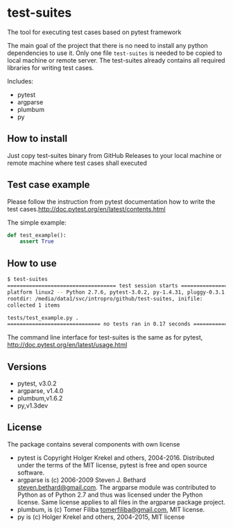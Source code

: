 # test-suites

The tool for executing test cases based on pytest framework

The main goal of the project that there is no need to install any python dependencies to use it. Only one file `test-suites` is needed to be copied to local machine or remote server. The test-suites already contains all required libraries for writing test cases.

Includes:
- pytest
- argparse
- plumbum
- py

## How to install

Just copy test-suites binary from GitHub Releases to your local machine or remote machine where test cases shall executed

## Test case example

Please follow the instruction from pytest documentation how to write the test cases.http://doc.pytest.org/en/latest/contents.html

The simple example:

```python
def test_example():
    assert True
```

## How to use

```sh
$ test-suites
=================================== test session starts ================================================
platform linux2 -- Python 2.7.6, pytest-3.0.2, py-1.4.31, pluggy-0.3.1
rootdir: /media/data1/svc/intropro/github/test-suites, inifile:
collected 1 items

tests/test_example.py .
============================== no tests ran in 0.17 seconds ============================================
```
The command line interface for test-suites is the same as for pytest, http://doc.pytest.org/en/latest/usage.html

## Versions

- pytest, v3.0.2
- argparse, v1.4.0
- plumbum,v1.6.2
- py,v1.3dev

## License

The package contains several components with own license

- pytest is Copyright Holger Krekel and others, 2004-2016. Distributed under the terms of the MIT license, pytest is free and open source software.
- argparse is (c) 2006-2009 Steven J. Bethard <steven.bethard@gmail.com>. The argparse module was contributed to Python as of Python 2.7 and thus was licensed under the Python license. Same license applies to all files in the argparse package project.
- plumbum, is (c) Tomer Filiba <tomerfiliba@gmail.com>, MIT license.
- py is (c) Holger Krekel and others, 2004-2015, MIT license
